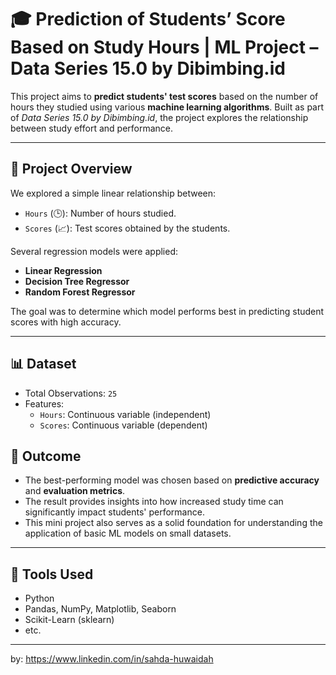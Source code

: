 # 🎓 Prediction of Students’ Score Based on Study Hours | ML Project – Data Series 15.0 by Dibimbing.id

This project aims to **predict students' test scores** based on the number of hours they studied using various **machine learning algorithms**. Built as part of *Data Series 15.0 by Dibimbing.id*, the project explores the relationship between study effort and performance.

---

## 📌 Project Overview

We explored a simple linear relationship between:
- `Hours` (🕒): Number of hours studied.
- `Scores` (📈): Test scores obtained by the students.

Several regression models were applied:
- **Linear Regression**
- **Decision Tree Regressor**
- **Random Forest Regressor**

The goal was to determine which model performs best in predicting student scores with high accuracy.

---

## 📊 Dataset

- Total Observations: `25`
- Features: 
  - `Hours`: Continuous variable (independent)
  - `Scores`: Continuous variable (dependent)

## 🏁 Outcome

- The best-performing model was chosen based on **predictive accuracy** and **evaluation metrics**.
- The result provides insights into how increased study time can significantly impact students' performance.
- This mini project also serves as a solid foundation for understanding the application of basic ML models on small datasets.

---

## 🔧 Tools Used

- Python
- Pandas, NumPy, Matplotlib, Seaborn
- Scikit-Learn (sklearn)
- etc.

---

by: https://www.linkedin.com/in/sahda-huwaidah
